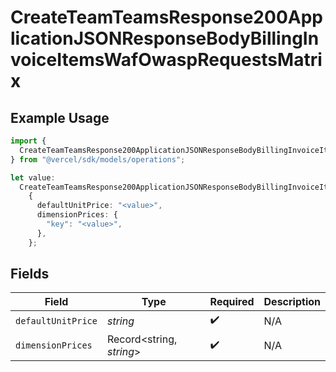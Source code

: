 # CreateTeamTeamsResponse200ApplicationJSONResponseBodyBillingInvoiceItemsWafOwaspRequestsMatrix

## Example Usage

```typescript
import {
  CreateTeamTeamsResponse200ApplicationJSONResponseBodyBillingInvoiceItemsWafOwaspRequestsMatrix,
} from "@vercel/sdk/models/operations";

let value:
  CreateTeamTeamsResponse200ApplicationJSONResponseBodyBillingInvoiceItemsWafOwaspRequestsMatrix =
    {
      defaultUnitPrice: "<value>",
      dimensionPrices: {
        "key": "<value>",
      },
    };
```

## Fields

| Field                    | Type                     | Required                 | Description              |
| ------------------------ | ------------------------ | ------------------------ | ------------------------ |
| `defaultUnitPrice`       | *string*                 | :heavy_check_mark:       | N/A                      |
| `dimensionPrices`        | Record<string, *string*> | :heavy_check_mark:       | N/A                      |